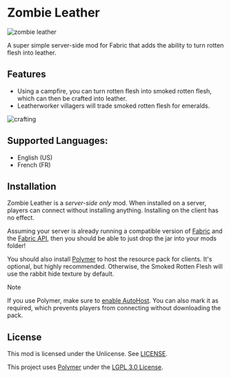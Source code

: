 # Zombie Leather
![zombie leather](https://github.com/user-attachments/assets/34302eb3-2cfc-4756-aa1d-0460f5ccd4aa)

A super simple server-side mod for Fabric that adds the ability to turn rotten flesh into leather.

## Features
- Using a campfire, you can turn rotten flesh into smoked rotten flesh, which can then be crafted into leather.
- Leatherworker villagers will trade smoked rotten flesh for emeralds.

![crafting](https://github.com/user-attachments/assets/f6b26a4f-78b6-4deb-8390-1a1afdd92b7a)

## Supported Languages:
- English (US)
- French (FR)

## Installation
Zombie Leather is a *server-side only* mod. When installed on a server, players can connect without installing anything. Installing on the client has no effect.

Assuming your server is already running a compatible version of [Fabric](https://fabricmc.net/use/server/) and the [Fabric API](https://modrinth.com/mod/fabric-api), then you should be able to just drop the jar into your mods folder!

You should also install [Polymer](https://modrinth.com/mod/polymer) to host the resource pack for clients. It's optional, but highly recommended. Otherwise, the Smoked Rotten Flesh will use the rabbit hide texture by default.

> [!NOTE]
> If you use Polymer, make sure to [enable AutoHost](https://polymer.pb4.eu/latest/user/resource-pack-hosting/).
> You can also mark it as required, which prevents players from connecting without downloading the pack.

## License
This mod is licensed under the Unlicense. See [LICENSE](LICENSE).

This project uses [Polymer](https://github.com/Patbox/polymer) under the [LGPL 3.0 License](https://github.com/Patbox/polymer/blob/HEAD/LICENSE).
